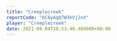 ```yaml
---
title: "Creeplecreek"
reportCode: "6C8yAqQ7W3kVjJnX"
player: "Creeplecreek"
date: 2021-08-04T18:53:40.409000+00:00
---
```

